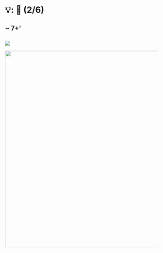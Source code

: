 # 💡: 🏢 (2/6)

~ 7+'
--
[![](https://upload.wikimedia.org/wikipedia/commons/thumb/2/2f/Google_2015_logo.svg/650px-Google_2015_logo.svg.png)](https://commons.wikimedia.org/wiki/File:Google_2015_logo.svg)
--
<img src="https://user-images.githubusercontent.com/9592347/184715060-351453d4-d066-4ff6-8f82-95d3b524b62f.svg" width="650px">